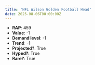 ```yaml
---
title: 'NFL Wilson Golden Football Head'
date: 2025-08-06T00:00:00Z
---
```

- **RAP**: 459
- **Value**: -1
- **Demand level**: -1
- **Trend**: -1
- **Projected?**: True
- **Hyped?**: True
- **Rare?**: True
